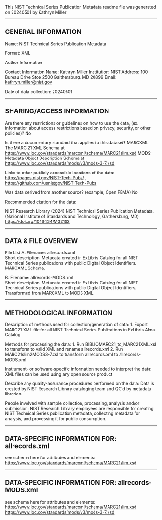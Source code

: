This NIST Technical Series Publication Metadata readme file was generated on 20240501 by Kathryn Miller


-------------------
GENERAL INFORMATION
-------------------


Name: NIST Technical Series Publication Metadata 


Format: XML 


Author Information

   Contact Information
        Name: Kathryn Miller
           Institution: NIST
           Address: 100 Bureau Drive Stop 2500 Gaithersburg, MD 20899
           Email: kathryn.miller@nist.gov


Date of data collection: 20240501

--------------------------
SHARING/ACCESS INFORMATION
-------------------------- 

Are there any restrictions or guidelines on how to use the data, (ex. information about access restrictions based on privacy, security, or other policies)?
	No


Is there a documentary standard that applies to this dataset?
	MARCXML: The MARC 21 XML Schema at https://www.loc.gov/standards/marcxml/schema/MARC21slim.xsd
	MODS: Metadata Object Description Schema at https://www.loc.gov/standards/mods/v3/mods-3-7.xsd


Links to other publicly accessible locations of the data: 
	https://pages.nist.gov/NIST-Tech-Pubs/ , https://github.com/usnistgov/NIST-Tech-Pubs



Was data derived from another source? (example, Open FEMA)
           No


Recommended citation for the data:

NIST Research Library (2024) NIST Technical Series Publication Metadata. (National Institute of Standards and Technology, Gaithersburg, MD) https://doi.org/10.18434/M32192


---------------------
DATA & FILE OVERVIEW
---------------------


File List
   A. Filename: allrecords.xml       
      Short description: Metadata created in ExLibris Catalog for all NIST Technical Series publications with public Digital Object Identifiers. MARCXML Schema.

   B. Filename: allrecords-MODS.xml       
      Short description: Metadata created in ExLibris Catalog for all NIST Technical Series publications with public Digital Object Identifiers. Transformed from MARCXML to MODS XML. 
 

--------------------------
METHODOLOGICAL INFORMATION
--------------------------


 Description of methods used for collection/generation of data: 
	1. Export MARC21 XML file for all NIST Technical Series Publications in ExLibris Alma Catalog
	

Methods for processing the data: 
	1. Run BIBLIOMARC21_to_MARC21XML.xsl to transform to valid XML and rename allrecords.xml
	2. Run MARC21slim2MODS3-7.xsl to transform allrecords.xml to allrecords-MODS.xml


Instrument- or software-specific information needed to interpret the data:
	 XML files can be used using any open source product


Describe any quality-assurance procedures performed on the data:
	Data is created by NIST Research Library cataloging team and QC'd by metadata librarian.


People involved with sample collection, processing, analysis and/or submission:
	NIST Research Library employees are responsible for creating NIST Technical Series publication metadata, collecting metadata for analysis, and processing it for public consumption.


-----------------------------------------
DATA-SPECIFIC INFORMATION FOR: allrecords.xml
-----------------------------------------
see schema here for attributes and elements:
https://www.loc.gov/standards/marcxml/schema/MARC21slim.xsd

-----------------------------------------
DATA-SPECIFIC INFORMATION FOR: allrecords-MODS.xml
-----------------------------------------
see schema here for attributes and elements:
https://www.loc.gov/standards/marcxml/schema/MARC21slim.xsd
https://www.loc.gov/standards/mods/v3/mods-3-7.xsd

